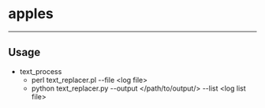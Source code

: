 # apples
----------------
## Usage
* text_process
	* perl text_replacer.pl --file \<log file\>
	* python text_replacer.py --output \<\/path\/to\/output\/\> --list \<log list file\>
